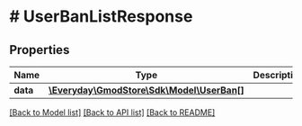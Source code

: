 # # UserBanListResponse

## Properties

Name | Type | Description | Notes
------------ | ------------- | ------------- | -------------
**data** | [**\Everyday\GmodStore\Sdk\Model\UserBan[]**](UserBan.md) |  | [optional]

[[Back to Model list]](../../README.md#models) [[Back to API list]](../../README.md#endpoints) [[Back to README]](../../README.md)
